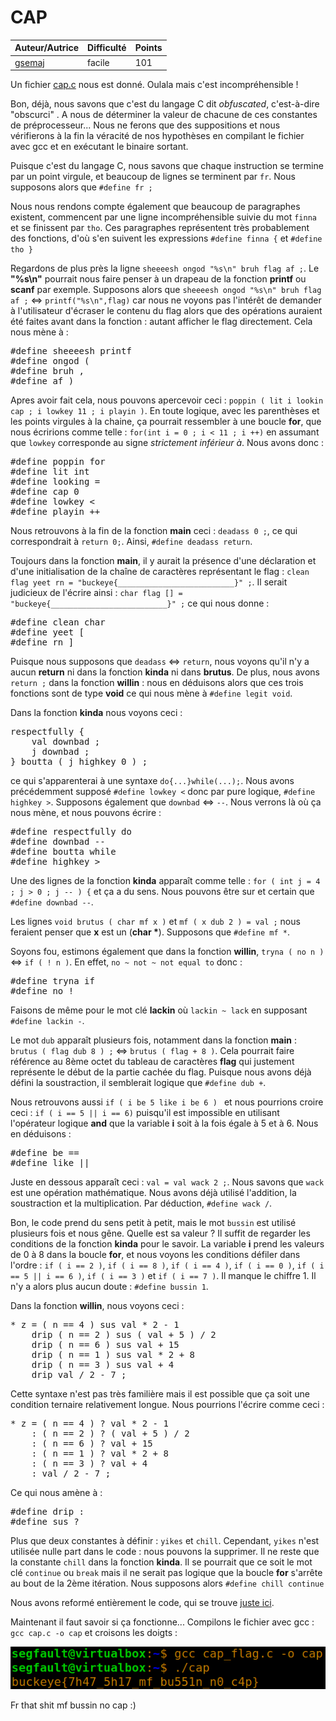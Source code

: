 # CAP

| Auteur/Autrice | Difficulté | Points |
|----------------|------------|--------|
|     [gsemaj](https://github.com/gsemaj)       | facile |   101    |     

Un fichier [cap.c](https://github.com/0xS3GFAULT/CTF-WriteUps_Fr/blob/main/buckeyeCTF2022/rev/facile/cap/cap.c) nous est donné. Oulala mais c'est incompréhensible !

Bon, déjà, nous savons que c'est du langage C dit *obfuscated*, c'est-à-dire "obscurci" . A nous de déterminer la valeur de chacune de ces constantes de préprocesseur... Nous ne ferons que des suppositions et nous vérifierons à la fin la véracité de nos hypothèses en compilant le fichier avec gcc et en exécutant le binaire sortant.

Puisque c'est du langage C, nous savons que chaque instruction se termine par un point virgule, et beaucoup de lignes se terminent par ```fr```. Nous supposons alors que ```#define fr ;```

Nous nous rendons compte également que beaucoup de paragraphes existent, commencent par une ligne incompréhensible suivie du mot ```finna``` et se finissent par ```tho```. Ces paragraphes représentent très probablement des fonctions, d'où s'en suivent les expressions ```#define finna {``` et ```#define tho }```

Regardons de plus près la ligne ```sheeeesh ongod "%s\n" bruh flag af ;```. Le **"%s\n"** pourrait nous faire penser à un drapeau de la fonction **printf** ou **scanf** par exemple. Supposons alors que ```sheeeesh ongod "%s\n" bruh flag af ;``` <=> ```printf("%s\n",flag)``` car nous ne voyons pas l'intérêt de demander à l'utilisateur d'écraser le contenu du flag alors que des opérations auraient été faites avant dans la fonction : autant afficher le flag directement. Cela nous mène à : 

<pre>
#define sheeeesh printf
#define ongod (
#define bruh ,
#define af )
</pre>

Apres avoir fait cela, nous pouvons apercevoir ceci : ```poppin ( lit i lookin cap ; i lowkey 11 ; i playin )```. En toute logique, avec les parenthèses et les points virgules à la chaine, ça pourrait ressembler à une boucle **for**, que nous écririons comme telle : ```for(int i = 0 ; i < 11 ; i ++)``` en assumant que ```lowkey``` corresponde au signe *strictement inférieur à*. Nous avons donc : 

<pre>
#define poppin for
#define lit int
#define looking =
#define cap 0
#define lowkey <
#define playin ++
</pre>

Nous retrouvons à la fin de la fonction **main** ceci : ```deadass 0 ;```, ce qui correspondrait à ```return 0;```. Ainsi, ```#define deadass return```.

Toujours dans la fonction **main**, il y aurait la présence d'une déclaration et d'une initialisation de la chaîne de caractères représentant le flag : ```clean flag yeet rn = "buckeye{__________________________}" ;```. Il serait judicieux de l'écrire ainsi : ```char flag [] = "buckeye{__________________________}" ;``` ce qui nous donne : 

<pre>
#define clean char 
#define yeet [ 
#define rn ] 
</pre>

Puisque nous supposons que ```deadass``` <=> ```return```, nous voyons qu'il n'y a aucun **return** ni dans la fonction **kinda** ni dans **brutus**. De plus, nous avons ```return ;``` dans la fonction **willin** :  nous en déduisons alors que ces trois fonctions sont de type **void** ce qui nous mène à ```#define legit void```.

Dans la fonction **kinda** nous voyons ceci :

<pre>
respectfully {
    val downbad ;
    j downbad ;
} boutta ( j highkey 0 ) ;
</pre>

ce qui s'apparenterai à une syntaxe ```do{...}while(...);```. Nous avons précédemment supposé ```#define lowkey <``` donc par pure logique, ```#define highkey >```. Supposons également que ```downbad``` <=> ```--```. Nous verrons là où ça nous mène, et nous pouvons écrire :

<pre>
#define respectfully do
#define downbad --
#define boutta while
#define highkey >
</pre>

Une des lignes de la fonction **kinda** apparaît comme telle : ```for ( int j = 4 ; j > 0 ; j -- ) {``` et ça a du sens. Nous pouvons être sur et certain que ```#define downbad --```.

Les lignes ```void brutus ( char mf x )``` et ```mf ( x dub 2 ) = val ;``` nous feraient penser que **x** est un (**char \***). Supposons que ```#define mf *```.

Soyons fou, estimons également que dans la fonction **willin**, ```tryna ( no n )``` <=> ```if ( ! n )```. En effet, ```no ~ not ~ not equal to``` donc :

<pre>
#define tryna if
#define no !
</pre>

Faisons de même pour le mot clé **lackin** où ```lackin ~ lack``` en supposant ```#define lackin -```.

Le mot ```dub``` apparaît plusieurs fois, notamment dans la fonction **main** : ```brutus ( flag dub 8 ) ;``` <=> ```brutus ( flag + 8 )```. Cela pourrait faire référence au 8ème octet du tableau de caractères **flag** qui justement représente le début de la partie cachée du flag. Puisque nous avons déjà défini la soustraction, il semblerait logique que ```#define dub +```.

Nous retrouvons aussi ```if ( i be 5 like i be 6 ) ``` et nous pourrions croire ceci : ```if ( i == 5 || i == 6)``` puisqu'il est impossible en utilisant l'opérateur logique **and** que la variable **i** soit à la fois égale à 5 et à 6. Nous en déduisons : 

<pre>
#define be ==
#define like ||
</pre>

Juste en dessous apparaît ceci : ```val = val wack 2 ;```. Nous savons que ```wack``` est une opération mathématique. Nous avons déjà utilisé l'addition, la soustraction et la multiplication. Par déduction, ```#define wack /```.

Bon, le code prend du sens petit à petit, mais le mot ```bussin``` est utilisé plusieurs fois et nous gêne. Quelle est sa valeur ? Il suffit de regarder les conditions de la fonction **kinda** pour le savoir. La variable **i** prend les valeurs de 0 à 8 dans la boucle **for**, et nous voyons les conditions défiler dans l'ordre : ```if ( i == 2 )```, ```if ( i == 8 )```, ```if ( i == 4 )```, ```if ( i == 0 )```, ```if ( i == 5 || i == 6 )```, ```if ( i == 3 )``` et ```if ( i == 7 )```. Il manque le chiffre 1. Il n'y a alors plus aucun doute : ```#define bussin 1```.

Dans la fonction **willin**, nous voyons ceci : 

<pre>
* z = ( n == 4 ) sus val * 2 - 1
    drip ( n == 2 ) sus ( val + 5 ) / 2
    drip ( n == 6 ) sus val + 15
    drip ( n == 1 ) sus val * 2 + 8
    drip ( n == 3 ) sus val + 4
    drip val / 2 - 7 ;
</pre>

Cette syntaxe n'est pas très familière mais il est possible que ça soit une condition ternaire relativement longue. Nous pourrions l'écrire comme ceci :

<pre>
* z = ( n == 4 ) ? val * 2 - 1
    : ( n == 2 ) ? ( val + 5 ) / 2
    : ( n == 6 ) ? val + 15
    : ( n == 1 ) ? val * 2 + 8
    : ( n == 3 ) ? val + 4
    : val / 2 - 7 ;
</pre>

Ce qui nous amène à :

<pre>
#define drip :
#define sus ?
</pre>

Plus que deux constantes à définir : ```yikes``` et ```chill```. Cependant, ```yikes``` n'est utilisée nulle part dans le code : nous pouvons la supprimer. Il ne reste que la constante ```chill``` dans la fonction **kinda**. Il se pourrait que ce soit le mot clé ```continue``` ou ```break``` mais il ne serait pas logique que la boucle **for** s'arrête au bout de la 2ème itération. Nous supposons alors ```#define chill continue```

Nous avons reformé entièrement le code, qui se trouve [juste ici](https://github.com/0xS3GFAULT/CTF-WriteUps_Fr/blob/main/buckeyeCTF2022/rev/facile/cap/cap_flag.c).

Maintenant il faut savoir si ça fonctionne... Compilons le fichier avec gcc : ```gcc cap.c -o cap``` et croisons les doigts :

![Screenshot](./assets/images/flag_cap.png?raw=true)

Fr that shit mf bussin no cap :)
